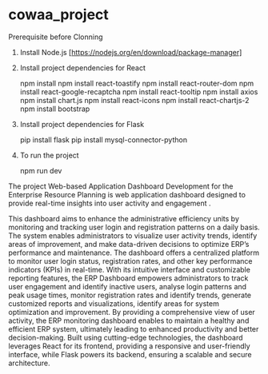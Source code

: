 # cowaa_project
Prerequisite before Clonning

1) Install Node.js [https://nodejs.org/en/download/package-manager]
2) Install project dependencies for React
   
     npm install
     npm install react-toastify
     npm install react-router-dom
     npm install react-google-recaptcha
     npm install react-tooltip
     npm install axios
     npm install chart.js
     npm install react-icons
     npm install react-chartjs-2
     npm install bootstrap

3) Install project dependencies for Flask

   pip install flask
   pip install mysql-connector-python


4) To run the project

    npm run dev



The project Web-based Application Dashboard Development for the Enterprise Resource Planning is web application dashboard designed to provide real-time insights into user activity and engagement .

This dashboard aims to enhance the administrative efficiency units by monitoring and tracking user login and registration patterns on a daily basis.  The system enables administrators to visualize user activity trends, identify areas of improvement, and make data-driven decisions to optimize ERP’s performance and maintenance.
The dashboard offers a centralized platform to monitor user login status, registration rates, and other key performance indicators (KPIs) in real-time. With its intuitive interface and customizable reporting features, the ERP Dashboard empowers administrators to track user engagement and identify inactive users, analyse login patterns and peak usage times, monitor registration rates and identify trends, generate customized reports and visualizations, identify areas for system optimization and improvement. 
By providing a comprehensive view of user activity, the ERP monitoring dashboard enables to maintain a healthy and efficient ERP system, ultimately leading to enhanced productivity and better decision-making. Built using cutting-edge technologies, the dashboard leverages React for its frontend, providing a responsive and user-friendly interface, while Flask powers its backend, ensuring a scalable and secure architecture. 
